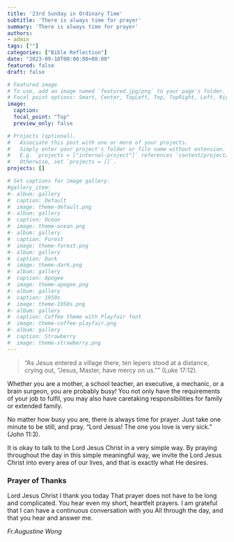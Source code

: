 ```yaml
---
title: '23rd Sunday in Ordinary Time'
subtitle: 'There is always time for prayer'
summary: 'There is always time for prayer'
authors:
- admin
tags: [""]
categories: ["Bible Reflection"]
date: "2023-09-10T00:00:00+08:00"
featured: false
draft: false

# Featured image
# To use, add an image named `featured.jpg/png` to your page's folder.
# Focal point options: Smart, Center, TopLeft, Top, TopRight, Left, Right, BottomLeft, Bottom, BottomRight
image:
  caption:
  focal_point: "Top"
  preview_only: false

# Projects (optional).
#   Associate this post with one or more of your projects.
#   Simply enter your project's folder or file name without extension.
#   E.g. `projects = ["internal-project"]` references `content/project/deep-learning/index.md`.
#   Otherwise, set `projects = []`.
projects: []

# Set captions for image gallery.
#gallery_item:
#- album: gallery
#  caption: Default
#  image: theme-default.png
#- album: gallery
#  caption: Ocean
#  image: theme-ocean.png
#- album: gallery
#  caption: Forest
#  image: theme-forest.png
#- album: gallery
#  caption: Dark
#  image: theme-dark.png
#- album: gallery
#  caption: Apogee
#  image: theme-apogee.png
#- album: gallery
#  caption: 1950s
#  image: theme-1950s.png
#- album: gallery
#  caption: Coffee theme with Playfair font
#  image: theme-coffee-playfair.png
#- album: gallery
#  caption: Strawberry
#  image: theme-strawberry.png
---
```

> “As Jesus entered a village there, ten lepers stood at a distance, crying out, “Jesus, Master, have mercy on us.”” (Luke 17:12).

Whether you are a mother, a school teacher, an executive, a mechanic, or a brain surgeon, you are probably busy! You not only have the requirements of your job to fulfil, you may also have caretaking responsibilities for family or extended family.

No matter how busy you are, there is always time for prayer.
Just take one minute to be still, and pray. “Lord Jesus! The one you love is very sick.” (John 11:3).

It is okay to talk to the Lord Jesus Christ in a very simple way.
By praying throughout the day in this simple meaningful way, we invite the Lord Jesus Christ into every area of our lives, and that is exactly what He desires.

### Prayer of Thanks
Lord Jesus Christ
I thank you today
That prayer does not have to be long and complicated.
You hear even my short, heartfelt prayers.
I am grateful that I can have a continuous conversation with you 
All through the day, and that you hear and answer me.


_Fr.Augustine Wong_
